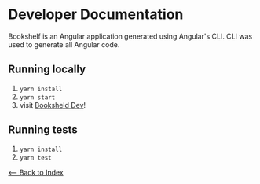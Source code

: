 # Developer Documentation

Bookshelf is an Angular application generated using Angular's CLI. CLI was used to generate all Angular code.

## Running locally

1. `yarn install`
2. `yarn start`
3. visit [Booksheld Dev](http://localhost:4200)!

## Running tests
1. `yarn install`
2. `yarn test`


[<-- Back to Index](../README.md)